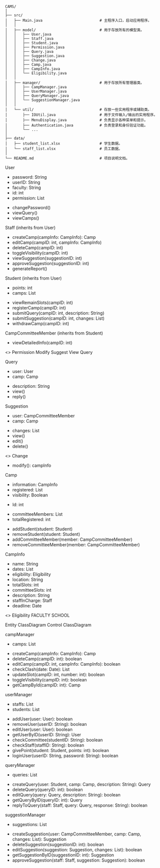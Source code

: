 ```
CAMS/
│
├── src/
│   ├── Main.java                          # 主程序入口，启动应用程序。
│   │
│   ├── model/                             # 用于存放所有的模型类。
│   │   ├── User.java
│   │   ├── Staff.java
│   │   ├── Student.java
│   │   ├── Permission.java
│   │   ├── Query.java
│   │   ├── Suggestion.java
│   │   ├── Change.java
│   │   ├── Camp.java
│   │   ├── CampInfo.java
│   │   └── Eligibility.java
│   │
│   ├── manager/                           # 用于存放所有管理器类。
│   │   ├── CampManager.java
│   │   ├── UserManager.java
│   │   ├── QueryManager.java
│   │   └── SuggestionManager.java
│   │
│   └── util/                              # 存放一些实用程序或辅助类。
│       ├── IOUtil.java                    # 用于文件输入/输出的实用程序。
│       ├── MenuDisplay.java               # 负责显示各种菜单和提示。
│       ├── Authentication.java            # 负责登录和身份验证功能。
│       └── ...
│
├── data/
│   ├── student_list.xlsx                  # 学生数据。
│   └── staff_list.xlsx                    # 员工数据。
│
└── README.md                              # 项目说明文档。
```
User
- password: String
- userID: String
- faculty: String
- id: int
- permission: List<Permission>
+ changePassword()
+ viewQuery()
+ viewCamps()

Staff (inherits from User)
+ createCamp(campInfo: CampInfo): Camp
+ editCamp(campID: int, campInfo: CampInfo)
+ deleteCamp(campID: int)
+ toggleVisibility(campID: int)
+ viewSuggestion(suggestionID: int)
+ approveSuggestion(suggestionID: int)
+ generateReport()

Student (inherits from User)
- points: int
- camps: List<Camp>
+ viewRemainSlots(campID: int)
+ registerCamp(campID: int)
+ submitQuery(campID: int, description: String)
+ submitSuggestion(campID: int, changes: List<Change>)
+ withdrawCamp(campID: int)

CampCommitteeMember (inherits from Student)
+ viewDetailedInfo(campID: int)

<<enumeration>> Permission
Modify
Suggest
View
Query

Query
- user: User
- camp: Camp
+ description: String
+ view()
+ reply()

Suggestion
- user: CampCommitteeMember
- camp: Camp
+ changes: List<Change>
+ view()
+ edit()
+ delete()

<<interface>> Change
+ modify(): campInfo

Camp
- information: CampInfo
- registered: List<Student>
- visibility: Boolean
+ Id: int
- committeeMembers: List<CampCommitteeMember>
- totalRegistered: int
+ addStudent(student: Student)
+ removeStudent(student: Student)
+ addCommitteeMember(member: CampCommitteeMember)
+ removeCommitteeMember(member: CampCommitteeMember)

CampInfo
+ name: String
+ dates: List<Date>
+ eligibility: Eligibility
+ location: String
+ totalSlots: int
+ committeeSlots: int
+ description: String
+ staffInCharge: Staff
+ deadline: Date

<<enumeration>> Eligibility
FACULTY
SCHOOL

Entity ClassDiagram
Control ClassDiagram

campManager
- camps: List<Camp>
+ createCamp(campInfo: CampInfo): Camp
+ deleteCamp(campID: int): boolean
+ editCamp(campID: int, campInfo: CampInfo): boolean
+ checkClash(date: Date): List<Camp>
+ updateSlot(campID: int, number: int): boolean
+ toggleVisibility(campID: int): boolean
+ getCampById(campID: int): Camp

userManager
- staffs: List<Staff>
- students: List<Student>
+ addUser(user: User): boolean
+ removeUser(userID: String): boolean
+ editUser(user: User): boolean
+ getUserByID(userID: String): User
+ checkCommittee(studentID: String): boolean
+ checkStaff(staffID: String): boolean
+ givePoint(student: Student, points: int): boolean
+ loginUser(userID: String, password: String): boolean

queryManager
- queries: List<Query>
+ createQuery(user: Student, camp: Camp, description: String): Query
+ deleteQuery(queryID: int): boolean
+ editQuery(query: Query, description: String): boolean
+ getQueryByID(queryID: int): Query
+ replyToQuery(staff: Staff, query: Query, response: String): boolean

suggestionManager
- suggestions: List<Suggestion>
+ createSuggestion(user: CampCommitteeMember, camp: Camp, changes: List<Change>): Suggestion
+ deleteSuggestion(suggestionID: int): boolean
+ editSuggestion(suggestion: Suggestion, changes: List<Change>): boolean
+ getSuggestionByID(suggestionID: int): Suggestion
+ approveSuggestion(staff: Staff, suggestion: Suggestion): boolean
